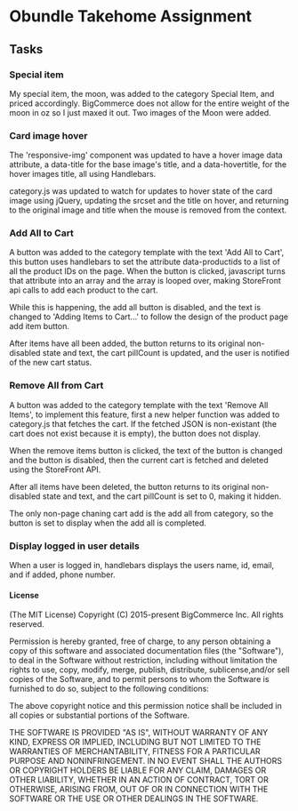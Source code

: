 # Obundle Takehome Assignment

## Tasks

### Special item
My special item, the moon, was added to the category Special Item, and priced accordingly. BigCommerce does not allow for the entire weight of the moon in oz so I just maxed it out. Two images of the Moon were added.

### Card image hover
The 'responsive-img' component was updated to have a hover image data attribute, a data-title for the base image's title, and a data-hovertitle, for the hover images title, all using Handlebars.

category.js was updated to watch for updates to hover state of the card image using jQuery, updating the srcset and the title on hover, and returning to the original image and title when the mouse is removed from the context.

### Add All to Cart
A button was added to the category template with the text 'Add All to Cart', this button uses handlebars to set the attribute data-productids to a list of all the product IDs on the page. When the button is clicked, javascript turns that attribute into an array and the array is looped over, making StoreFront api calls to add each product to the cart.

While this is happening, the add all button is disabled, and the text is changed to 'Adding Items to Cart...' to follow the design of the product page add item button.

After items have all been added, the button returns to its original non-disabled state and text, the cart pillCount is updated, and the user is notified of the new cart status.

### Remove All from Cart
A button was added to the category template with the text 'Remove All Items', to implement this feature, first a new helper function was added to category.js that fetches the cart. If the fetched JSON is non-existant (the cart does not exist because it is empty), the button does not display.

When the remove items button is clicked, the text of the button is changed and the button is disabled, then the current cart is fetched and deleted using the StoreFront API.

After all items have been deleted, the button returns to its original non-disabled state and text, and the cart pillCount is set to 0, making it hidden.

The only non-page chaning cart add is the add all from category, so the button is set to display when the add all is completed.

### Display logged in user details
When a user is logged in, handlebars displays the users name, id, email, and if added, phone number.


#### License

(The MIT License)
Copyright (C) 2015-present BigCommerce Inc.
All rights reserved.

Permission is hereby granted, free of charge, to any person obtaining a copy of this software and associated documentation files (the "Software"), to deal in the Software without restriction, including without limitation the rights to use, copy, modify, merge, publish, distribute, sublicense,and/or sell copies of the Software, and to permit persons to whom the Software is furnished to do so, subject to the following conditions:

The above copyright notice and this permission notice shall be included in all copies or substantial portions of the Software.

THE SOFTWARE IS PROVIDED "AS IS", WITHOUT WARRANTY OF ANY KIND, EXPRESS OR IMPLIED, INCLUDING BUT NOT LIMITED TO THE WARRANTIES OF MERCHANTABILITY, FITNESS FOR A PARTICULAR PURPOSE AND NONINFRINGEMENT. IN NO EVENT SHALL THE AUTHORS OR COPYRIGHT HOLDERS BE LIABLE FOR ANY CLAIM, DAMAGES OR OTHER LIABILITY, WHETHER IN AN ACTION OF CONTRACT, TORT OR OTHERWISE, ARISING FROM, OUT OF OR IN CONNECTION WITH THE SOFTWARE OR THE USE OR OTHER DEALINGS IN THE SOFTWARE.
